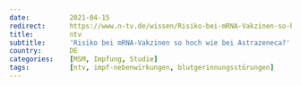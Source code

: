 ```yaml
---
date:          2021-04-15
redirect:      https://www.n-tv.de/wissen/Risiko-bei-mRNA-Vakzinen-so-hoch-wie-bei-Astrazeneca-article22493374.html
title:         ntv
subtitle:      'Risiko bei mRNA-Vakzinen so hoch wie bei Astrazeneca?'
country:       DE
categories:    [MSM, Impfung, Studie]
tags:          [ntv, impf-nebenwirkungen, blutgerinnungsstörungen]
---
```

